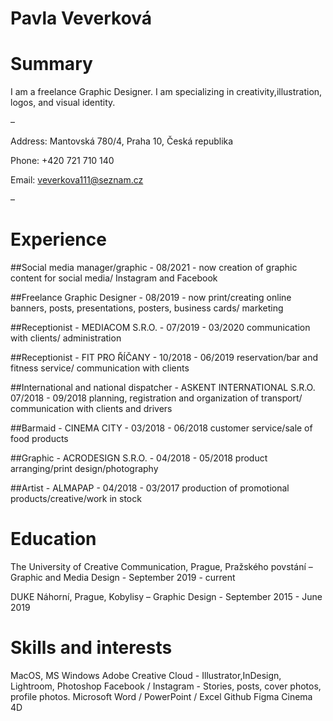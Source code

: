 # Pavla Veverková

# Summary

I am a freelance Graphic Designer. I am specializing in creativity,illustration, logos, and visual identity.

–

Address: Mantovská 780/4, Praha 10, Česká republika

Phone: +420 721 710 140

Email: veverkova111@seznam.cz

–

# Experience

##Social media manager/graphic - 08/2021 - now
creation of graphic content for social media/ Instagram and Facebook

##Freelance Graphic Designer - 08/2019 - now
print/creating online banners, posts, presentations, posters, business cards/ marketing

##Receptionist - MEDIACOM S.R.O. - 07/2019 - 03/2020
communication with clients/ administration

##Receptionist - FIT PRO ŘÍČANY - 10/2018 - 06/2019
reservation/bar and fitness service/ communication with clients

##International and national dispatcher - ASKENT INTERNATIONAL S.R.O. 07/2018 - 09/2018
planning, registration and organization of transport/ communication with clients and drivers

##Barmaid - CINEMA CITY - 03/2018 - 06/2018
customer service/sale of food products

##Graphic - ACRODESIGN S.R.O. - 04/2018 - 05/2018
product arranging/print design/photography

##Artist - ALMAPAP - 04/2018 - 03/2017
production of promotional products/creative/work in stock

# Education

The University of Creative Communication, Prague, Pražského povstání – Graphic and Media Design - September 2019 - current

DUKE Náhorní, Prague, Kobylisy – Graphic Design - September 2015 - June 2019

# Skills and interests

MacOS, MS Windows
Adobe Creative Cloud - Illustrator,InDesign, Lightroom, Photoshop
Facebook / Instagram - Stories, posts, cover photos, profile photos.
Microsoft Word / PowerPoint / Excel
Github
Figma
Cinema 4D
